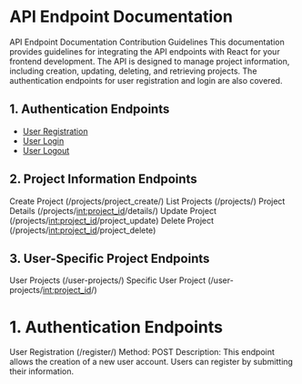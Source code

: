 # API Endpoint Documentation

API Endpoint Documentation Contribution Guidelines
This documentation provides guidelines for integrating the API endpoints with React for your frontend development. The API is designed to manage project information, including creation, updating, deleting, and retrieving projects. The authentication endpoints for user registration and login are also covered.

## 1. Authentication Endpoints
   - [User Registration](#user-registration)
   - [User Login](#user-login)
   - [User Logout](#user-logout)
## 2. Project Information Endpoints
  Create Project (/projects/project_create/)
  List Projects (/projects/)
  Project Details (/projects/<int:project_id>/details/)
  Update Project (/projects/<int:project_id>/project_update)
  Delete Project (/projects/<int:project_id>/project_delete)
## 3. User-Specific Project Endpoints
  User Projects (/user-projects/)
  Specific User Project (/user-projects/<int:project_id>/)


# 1. Authentication Endpoints
User Registration (/register/)
Method: POST
Description: This endpoint allows the creation of a new user account. Users can register by submitting their information.
